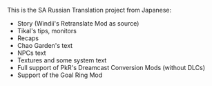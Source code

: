 This is the SA Russian Translation project from Japanese:

* Story (Windii's Retranslate Mod as source)
* Tikal's tips, monitors
* Recaps
* Chao Garden's text
* NPCs text
* Textures and some system text
* Full support of PkR's Dreamcast Conversion Mods (without DLCs)
* Support of the Goal Ring Mod
